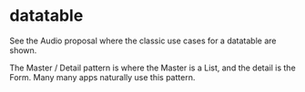 # datatable

See the Audio proposal where the classic use cases for a datatable are shown.

The Master / Detail pattern is where the Master is a List, and the detail is the Form.
Many many apps naturally use this pattern.

